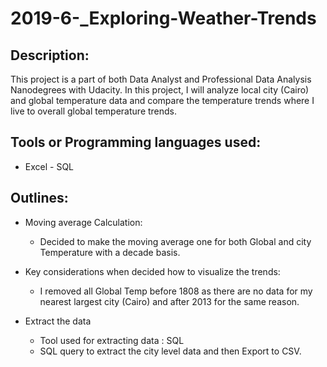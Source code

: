 # 2019-6-_Exploring-Weather-Trends

## Description:
This project is a part of both Data Analyst and Professional Data Analysis Nanodegrees with Udacity. 
In this project, I will analyze local city (Cairo) and global temperature data and compare the temperature trends where I live to overall global temperature trends.

## Tools or Programming languages used:
- Excel - SQL

## Outlines:

- Moving average Calculation:
  - Decided to make the moving average one for both Global and city
Temperature with a decade basis.

- Key considerations when decided how to visualize the trends:
  - I removed all Global Temp before 1808 as there are no data for my
nearest largest city (Cairo) and after 2013 for the same reason.

- Extract the data
  - Tool used for extracting data : SQL
  - SQL query to extract the city level data and then Export to CSV.
